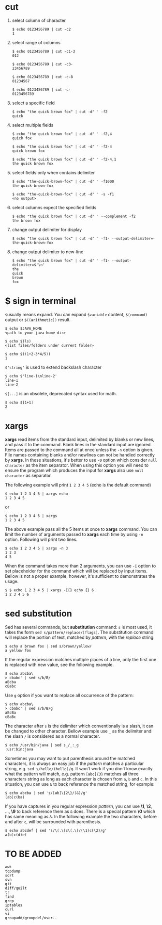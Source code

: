 cut
===


1.  select column of character

        $ echo 0123456789 | cut -c2
        1

2.  select range of columns

        $ echo 0123456789 | cut -c1-3
        012

        $ echo 0123456789 | cut -c3-
        23456789

        $ echo 0123456789 | cut -c-8
        01234567

        $ echo 0123456789 | cut -c-
        0123456789

3.  select a specific field

        $ echo "the quick brown fox" | cut -d' ' -f2
        quick

4.  select multiple fields

        $ echo "the quick brown fox" | cut -d' ' -f2,4
        quick fox

        $ echo "the quick brown fox" | cut -d' ' -f2-4
        quick brown fox

        $ echo "the quick brown fox" | cut -d' ' -f2-4,1
        the quick brown fox

5.  select fields only when contains delimiter

        $ echo "the-quick-brown-fox" | cut -d' ' -f1000
        the-quick-brown-fox

        $ echo "the-quick-brown-fox" | cut -d' ' -s -f1
        <no output>

6.  select columns expect the specified fields

        $ echo "the quick brown fox" | cut -d' ' --complement -f2
        the brown fox

7.  change output delimiter for display

        $ echo "the quick brown fox" | cut -d' ' -f1- --output-delimiter=-
        the-quick-brown-fox

8.  change output delimiter to new-line

        $ echo "the quick brown fox" | cut -d' ' -f1- --output-delimiter=$'\n'
        the
        quick
        brown
        fox



$ sign in terminal
==================

`$`usually means expand. You can expand `$variable` content, `$(command)`
output or `$((arithmetic))` result.

    $ echo $JAVA_HOME
    <path to your java home dir>

    $ echo $(ls)
    <list files/folders under current folder>

    $ echo $((1+2-3*4/5))
    1

`$'string'` is used to extend backslash character

    $ echo $'line-1\nline-2'
    line-1
    line-2

`$[...]` is an obsolete, deprecated syntax used for math.

    $ echo $[1+1]
    2


xargs
=====

**xargs** read items from the standard input, delimited by blanks or new lines,
and pass it to the command. Blank lines in the standard input are ignored.
Items are passed to the command all at once unless the `-n` option is given.
File names containing blanks and/or newlines can not be handled correctly by
**xargs**. In these situations, it's better to use `-0` option which consider
`null character` as the item separator. When using this option you will need
to ensure the program which produces the input for **xargs** also use `null
character` as separator.



The following example will print `1 2 3 4 5` (echo is the default command)

    $ echo 1 2 3 4 5 | xargs echo
    1 2 3 4 5

or

    $ echo 1 2 3 4 5 | xargs
    1 2 3 4 5

The above example pass all the 5 items at once to **xargs** command. You can
limit the number of arguments passed to **xargs** each time by using `-n`
option. Following will print two lines.

    $ echo 1 2 3 4 5 | xargs -n 3
    1 2 3
    4 5

When the command takes more than 2 arguments, you can use `-I` option to set
placeholder for the command which will be replaced by input items. Bellow is
not a proper example, however, it's sufficient to demonstrates the usage.

    $ $ echo 1 2 3 4 5 | xargs -I{} echo {} 6
    1 2 3 4 5 6


sed substitution
================

Sed has several commands, but **substitution** command: `s` is most used, it
takes the form `sed s/pattern/replace/[flags]`. The substitution command will
replace the portion of text, matched by *pattern*, with the *replace* string.

    $ echo a brown fox | sed s/brown/yellow/
    a yellow fox

If the regular expression matches multiple places of a line, only the first one
is replaced with new value, see the following example.

    $ echo abcba\
    > cbabc' | sed s/b/B/
    aBcba
    cBabc

Use `g` option if you want to replace all occurrence of the pattern:

    $ echo abcba\
    > cbabc' | sed s/b/B/g
    aBcBa
    cBaBc


The character after `s` is the delimiter which conventionally is a slash, it
can be changed to other character. Bellow example use `_` as the delimiter and
the slash `/` is considered as a normal character.

    $ echo /usr/bin/java | sed s_/_:_g
    :usr:bin:java

Sometimes you may want to put parenthesis around the matched characters, it is
always an easy job if the *pattern* matches a particular string, e.g.
`sed s/hello/(hello)/g`. It won't work if you don't know exactly what the
pattern will match, e.g. pattern `[abc]{3}` matches all three characters string
as long as each character is chosen from `a`, `b` and `c`. In this situation,
you can use `&` to back reference the matched string, for example:

    $ echo abcba | sed 's/[ab]\{2\}/(&)/g'
    (ab)c(ba)

If you have captures in you regular expression *pattern*, you can use **\1**,
**\2**, ..., **\9** to back reference them as `&` does. There is a special
pattern **\0** which has same meaning as `&`. In the following example the two
characters, before and after `c`, will be surrounded with parenthesis.

    $ echo abcdef | sed 's/\(.\)c\(.\)/(\1)c(\2)/g'
    a(b)c(d)ef




TO BE ADDED
===========

    awk
    tcpdump
    sort
    svn
    git
    diff/quilt
    tr
    find
    grep
    iptables
    curl
    vi
    groupadd/groupdel/user..
